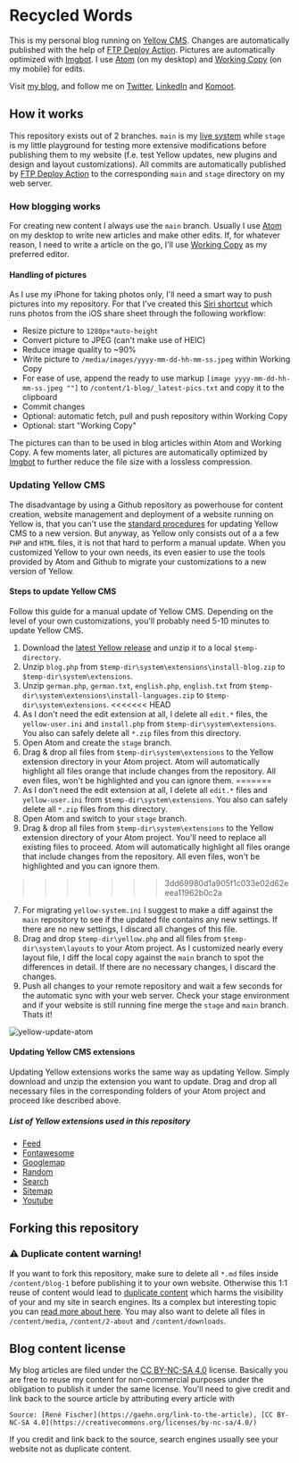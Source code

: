 # Recycled Words
This is my personal blog running on [Yellow CMS](https://github.com/datenstrom/yellow). Changes are automatically published with the help of [FTP Deploy Action](https://github.com/SamKirkland/FTP-Deploy-Action). Pictures are automatically optimized with [Imgbot](https://imgbot.net/). I use [Atom](https://atom.io/) (on my desktop) and [Working Copy](https://workingcopyapp.com/) (on my mobile) for edits.

Visit [my blog](https://gaehn.org), and follow me on [Twitter](https://twitter.com/flschr), [LinkedIn](https://www.linkedin.com/in/flschr) and [Komoot](https://www.komoot.de/user/848543125284).

## How it works
This repository exists out of 2 branches. ```main``` is my [live system](https://gaehn.org) while ```stage``` is my little playground for testing more extensive modifications before publishing them to my website (f.e. test Yellow updates, new plugins and design and layout customizations). All commits are automatically published by [FTP Deploy Action](https://github.com/SamKirkland/FTP-Deploy-Action) to the corresponding ```main``` and ```stage``` directory on my web server.

### How blogging works
For creating new content I always use the ```main``` branch. Usually I use [Atom](https://atom.io/) on my desktop to write new articles and make other edits. If, for whatever reason, I need to write a article on the go, I'll use [Working Copy](https://workingcopyapp.com/) as my preferred editor.

#### Handling of pictures
As I use my iPhone for taking photos only, I'll need a smart way to push pictures into my repository. For that I've created this [Siri shortcut](https://www.icloud.com/shortcuts/d577f9f77f48474083c6525fc148431e) which runs photos from the iOS share sheet through the following workflow:

- Resize picture to ```1280px*auto-height```
- Convert picture to JPEG (can't make use of HEIC)
- Reduce image quality to ~90%
- Write picture to ```/media/images/yyyy-mm-dd-hh-mm-ss.jpeg``` within Working Copy
- For ease of use, append the ready to use markup ```[image yyyy-mm-dd-hh-mm-ss.jpeg ""]``` to ```/content/1-blog/_latest-pics.txt``` and copy it to the clipboard
- Commit changes
- Optional: automatic fetch, pull and push repository within Working Copy
- Optional: start "Working Copy"

The pictures can than to be used in blog articles within Atom and Working Copy. A few moments later, all pictures are automatically optimized by [Imgbot](https://imgbot.net/) to further reduce the file size with a lossless compression.

### Updating Yellow CMS
The disadvantage by using a Github repository as powerhouse for content creation, website management and deployment of a website running on Yellow is, that you can't use the [standard procedures](https://github.com/datenstrom/yellow-extensions/tree/master/source/update) for updating Yellow CMS to a new version. But anyway, as Yellow only consists out of a a few ```PHP``` and ```HTML``` files, it is not that hard to perform a manual update. When you customized Yellow to your own needs, its even easier to use the tools provided by Atom and Github to migrate your customizations to a new version of Yellow.

#### Steps to update Yellow CMS
Follow this guide for a manual update of Yellow CMS. Depending on the level of your own customizations, you'll probably need 5-10 minutes to update Yellow CMS.

1. Download the [latest Yellow release](https://github.com/datenstrom/yellow/archive/master.zip) and unzip it to a local ```$temp-directory```.
2. Unzip ```blog.php``` from ```$temp-dir\system\extensions\install-blog.zip``` to ```$temp-dir\system\extensions```.
3. Unzip ```german.php```, ```german.txt```, ```english.php```, ```english.txt``` from ```$temp-dir\system\extensions\install-languages.zip``` to ```$temp-dir\system\extensions```.
<<<<<<< HEAD
4. As I don't need the edit extension at all, I delete all ```edit.*``` files, the  ```yellow-user.ini``` and ```install.php``` from ```$temp-dir\system\extensions```. You also can safely delete all ```*.zip``` files from this directory.
5. Open Atom and create the ```stage``` branch.
6. Drag & drop all files from ```$temp-dir\system\extensions``` to the Yellow extension directory in your Atom project. Atom will automatically highlight all files orange that include changes from the repository. All even files, won't be highlighted and you can ignore them.
=======
4. As I don't need the edit extension at all, I delete all ```edit.*``` files and  ```yellow-user.ini``` from ```$temp-dir\system\extensions```. You also can safely delete all ```*.zip``` files from this directory.
5. Open Atom and switch to your ```stage``` branch.
6. Drag & drop all files from ```$temp-dir\system\extensions``` to the Yellow extension directory of your Atom project. You'll need to replace all existing files to proceed. Atom will automatically highlight all files orange that include changes from the repository. All even files, won't be highlighted and you can ignore them.
>>>>>>> 3dd69980d1a905f1c033e02d62eeea11962b0c2a
7. For migrating ```yellow-system.ini``` I suggest to make a diff against the ```main``` repository to see if the updated file contains any new settings. If there are no new settings, I discard all changes of this file.
8. Drag and drop ```$temp-dir\yellow.php``` and all files from ```$temp-dir\system\layouts``` to your Atom project. As I customized nearly every layout file, I diff the local copy against the ```main``` branch to spot the differences in detail. If there are no necessary changes, I discard the changes.
9. Push all changes to your remote repository and wait a few seconds for the automatic sync with your web server. Check your stage environment and if your website is still running fine merge the ```stage``` and ```main``` branch. Thats it!

 ![yellow-update-atom](https://user-images.githubusercontent.com/23475184/115261122-a3e48a80-a133-11eb-977c-df82aec8237f.jpg)

#### Updating Yellow CMS extensions
Updating Yellow extensions works the same way as updating Yellow. Simply download and unzip the extension you want to update. Drag and drop all necessary files in the corresponding folders of your Atom project and proceed like described above.

##### List of Yellow extensions used in this repository
- [Feed](https://github.com/datenstrom/yellow-extensions/tree/master/source/feed)
- [Fontawesome](https://github.com/datenstrom/yellow-extensions/tree/master/source/fontawesome)
- [Googlemap](https://github.com/datenstrom/yellow-extensions/tree/master/source/googlemap)
- [Random](https://github.com/schulle4u/yellow-extensions-schulle4u/tree/master/random)
- [Search](https://github.com/datenstrom/yellow-extensions/tree/master/source/search)
- [Sitemap](https://github.com/datenstrom/yellow-extensions/tree/master/source/sitemap)
- [Youtube](https://github.com/datenstrom/yellow-extensions/tree/master/source/youtube)

## Forking this repository
### :warning: Duplicate content warning!
If you want to fork this repository, make sure to delete all ```*.md``` files inside ```/content/blog-1``` before publishing it to your own website. Otherwise this 1:1 reuse of content would lead to [duplicate content](https://en.wikipedia.org/wiki/Duplicate_content) which harms the visibility of your and my site in search engines. Its a complex but interesting topic you can [read more about here](https://www.bruceclay.com/seo/duplicate-content/). You may also want to delete all files in ```/content/media```, ```/content/2-about``` and ```/content/downloads```.

## Blog content license
My blog articles are filed under the [CC BY-NC-SA 4.0](https://creativecommons.org/licenses/by-nc-sa/4.0/) license. Basically you are free to reuse my content for non-commercial purposes under the obligation to publish it under the same license. You'll need to give credit and link back to the source article by attributing every article with

```Source: [René Fischer](https://gaehn.org/link-to-the-article), [CC BY-NC-SA 4.0](https://creativecommons.org/licenses/by-nc-sa/4.0/)```

If you credit and link back to the source, search engines usually see your website not as duplicate content.
